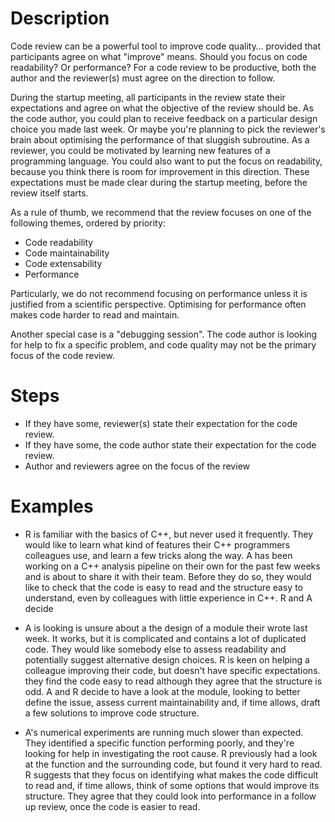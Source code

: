 # Description

Code review can be a powerful tool to improve code quality&#x2026; provided
that participants agree on what "improve" means. Should you focus on
code readability? Or performance? For a code review to be productive,
both the author and the reviewer(s) must agree on the direction to
follow.

During the startup meeting, all participants in the review state their
expectations and agree on what the objective of the review should be.
As the code author, you could plan to receive feedback on a particular
design choice you made last week.  Or maybe you're planning to pick
the reviewer's brain about optimising the performance of that sluggish
subroutine. As a reviewer, you could be motivated by learning new
features of a programming language. You could also want to put the
focus on readability, because you think there is room for improvement
in this direction. These expectations must be made clear during the
startup meeting, before the review itself starts.

As a rule of thumb, we recommend that the review focuses on one of the
following themes, ordered by priority:

-   Code readability
-   Code maintainability
-   Code extensability
-   Performance

Particularly, we do not recommend focusing on performance unless it is
justified from a scientific perspective. Optimising for performance
often makes code harder to read and maintain.

Another special case is a "debugging session". The code author is looking
for help to fix a specific problem, and code quality may not be the primary
focus of the code review.

# Steps

-   If they have some, reviewer(s) state their expectation for the code review.
-   If they have some, the code author state their expectation for the code review.
-   Author and reviewers agree on the focus of the review

# Examples

-   R is familiar with the basics of C++, but never used it
    frequently. They would like to learn what kind of features their C++
    programmers colleagues use, and learn a few tricks along the way.  A
    has been working on a C++ analysis pipeline on their own for the
    past few weeks and is about to share it with their team. Before they
    do so, they would like to check that the code is easy to read and
    the structure easy to understand, even by colleagues with little
    experience in C++. R and A decide

-   A is looking is unsure about a the design of a module their wrote
    last week.  It works, but it is complicated and contains a lot of
    duplicated code. They would like somebody else to assess
    readability and potentially suggest alternative design choices.  R
    is keen on helping a colleague improving their code, but doesn't
    have specific expectations. they find the code easy to read although
    they agree that the structure is odd.  A and R decide to have a look
    at the module, looking to better define the issue, assess current
    maintainability and, if time allows, draft a few solutions to
    improve code structure.

-   A's numerical experiments are running much slower than
    expected. They identified a specific function performing poorly, and
    they're looking for help in investigating the root cause. R previously
    had a look at the function and the surrounding code, but found it
    very hard to read. R suggests that they focus on identifying what
    makes the code difficult to read and, if time allows, think of some
    options that would improve its structure. They agree that they could
    look into performance in a follow up review, once the code is easier
    to read.

